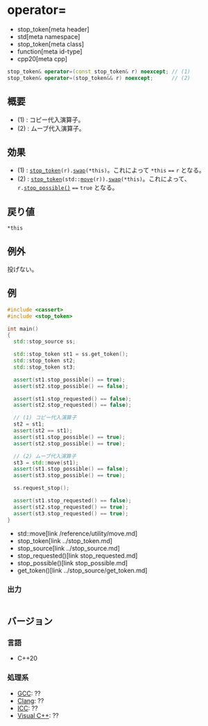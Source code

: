 # operator=
* stop_token[meta header]
* std[meta namespace]
* stop_token[meta class]
* function[meta id-type]
* cpp20[meta cpp]

```cpp
stop_token& operator=(const stop_token& r) noexcept; // (1)
stop_token& operator=(stop_token&& r) noexcept;      // (2)
```

## 概要
- (1) : コピー代入演算子。
- (2) : ムーブ代入演算子。


## 効果
- (1) : [`stop_token`](op_constructor.md)`(r).`[`swap`](swap.md)`(*this)`。これによって `*this` `==` `r` となる。
- (2) : [`stop_token`](op_constructor.md)`(std::`[`move`](/reference/utility/move.md)`(r)).`[`swap`](swap.md)`(*this)`。これによって、`r.`[`stop_possible()`](stop_possible.md) `==` `true` となる。

## 戻り値
`*this`

## 例外
投げない。

## 例
```cpp example
#include <cassert>
#include <stop_token>

int main()
{
  std::stop_source ss;

  std::stop_token st1 = ss.get_token();
  std::stop_token st2;
  std::stop_token st3;

  assert(st1.stop_possible() == true);
  assert(st2.stop_possible() == false);

  assert(st1.stop_requested() == false);
  assert(st2.stop_requested() == false);

  // (1) コピー代入演算子
  st2 = st1;
  assert(st2 == st1);
  assert(st1.stop_possible() == true);
  assert(st2.stop_possible() == true);

  // (2) ムーブ代入演算子
  st3 = std::move(st1);
  assert(st1.stop_possible() == false);
  assert(st3.stop_possible() == true);

  ss.request_stop();

  assert(st1.stop_requested() == false);
  assert(st2.stop_requested() == true);
  assert(st3.stop_requested() == true);
}
```
* std::move[link /reference/utility/move.md]
* stop_token[link ../stop_token.md]
* stop_source[link ../stop_source.md]
* stop_requested()[link stop_requested.md]
* stop_possible()[link stop_possible.md]
* get_token()[link ../stop_source/get_token.md]

### 出力
```
```

## バージョン
### 言語
- C++20

### 処理系
- [GCC](/implementation.md#gcc): ??
- [Clang](/implementation.md#clang): ??
- [ICC](/implementation.md#icc): ??
- [Visual C++](/implementation.md#visual_cpp): ??

